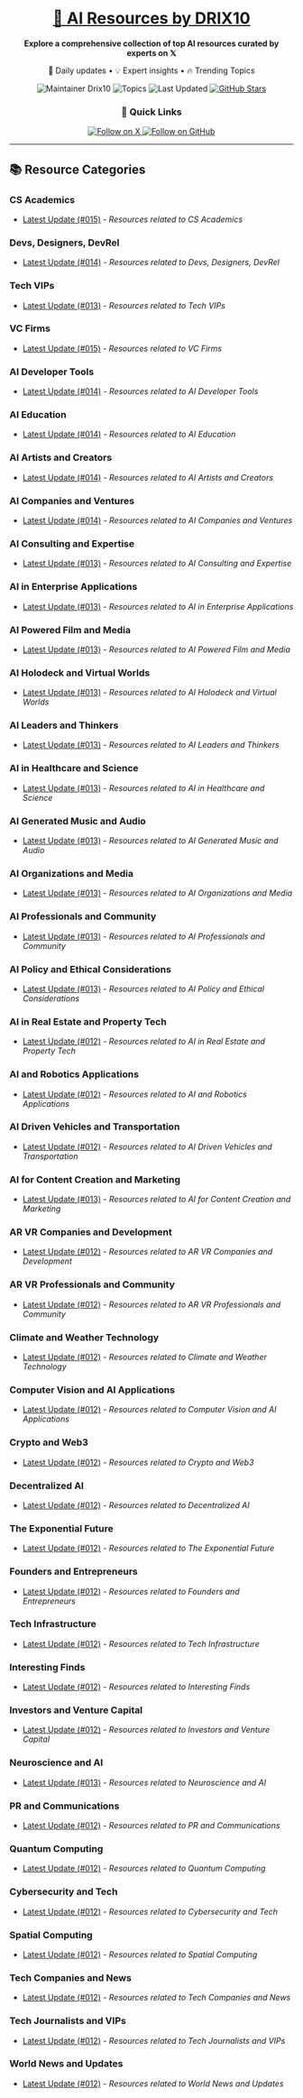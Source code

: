 
<div align="center">
  <h1><a href="https://x.com/DRIX_10_" target="_blank">🚀 AI Resources by DRIX10</a></h1>
  <p><strong>Explore a comprehensive collection of top AI resources curated by experts on 𝕏</strong></p>
  <p>🌟 Daily updates • 💡 Expert insights • 🔥 Trending Topics</p>

  <img src="https://img.shields.io/badge/Maintainer-Drix10-blue?style=for-the-badge" alt="Maintainer Drix10" />
  <img src="https://img.shields.io/badge/Topics-Everything%2C%20AI-red?style=for-the-badge" alt="Topics" />
  <img src="https://img.shields.io/github/last-commit/Drix10/ai-resources?style=for-the-badge&color=5D6D7E" alt="Last Updated" />
  <a href="https://github.com/Drix10/ai-resources"><img src="https://img.shields.io/github/stars/Drix10/ai-resources?style=for-the-badge&color=yellow" alt="GitHub Stars" /></a>

  <br>

  <h3>🌟 Quick Links</h3>
    <a href="https://x.com/DRIX_10_">
      <img src="https://img.shields.io/badge/Follow_on_𝕏-black?style=for-the-badge&logo=x&logoColor=white" alt="Follow on X" />
    </a>
    <a href="https://github.com/Drix10">
      <img src="https://img.shields.io/badge/Follow_on_GitHub-black?style=for-the-badge&logo=github&logoColor=white" alt="Follow on GitHub" />
    </a>
</div>

---

## 📚 Resource Categories

### CS Academics

*   [Latest Update (#015)](https://github.com/Drix10/ai-resources/blob/main/CS%20Academics/resources-015.md) - *Resources related to CS Academics*

### Devs, Designers, DevRel

*   [Latest Update (#014)](https://github.com/Drix10/ai-resources/blob/main/Devs%2C%20Designers%2C%20DevRel/resources-014.md) - *Resources related to Devs, Designers, DevRel*

### Tech VIPs

*   [Latest Update (#013)](https://github.com/Drix10/ai-resources/blob/main/Tech%20VIPs/resources-013.md) - *Resources related to Tech VIPs*

### VC Firms

*   [Latest Update (#015)](https://github.com/Drix10/ai-resources/blob/main/VC%20Firms/resources-015.md) - *Resources related to VC Firms*

### AI Developer Tools

*   [Latest Update (#014)](https://github.com/Drix10/ai-resources/blob/main/AI%20Developer%20Tools/resources-014.md) - *Resources related to AI Developer Tools*

### AI Education

*   [Latest Update (#014)](https://github.com/Drix10/ai-resources/blob/main/AI%20Education/resources-014.md) - *Resources related to AI Education*

### AI Artists and Creators

*   [Latest Update (#014)](https://github.com/Drix10/ai-resources/blob/main/AI%20Artists%20and%20Creators/resources-014.md) - *Resources related to AI Artists and Creators*

### AI Companies and Ventures

*   [Latest Update (#014)](https://github.com/Drix10/ai-resources/blob/main/AI%20Companies%20and%20Ventures/resources-014.md) - *Resources related to AI Companies and Ventures*

### AI Consulting and Expertise

*   [Latest Update (#013)](https://github.com/Drix10/ai-resources/blob/main/AI%20Consulting%20and%20Expertise/resources-013.md) - *Resources related to AI Consulting and Expertise*

### AI in Enterprise Applications

*   [Latest Update (#013)](https://github.com/Drix10/ai-resources/blob/main/AI%20in%20Enterprise%20Applications/resources-013.md) - *Resources related to AI in Enterprise Applications*

### AI Powered Film and Media

*   [Latest Update (#013)](https://github.com/Drix10/ai-resources/blob/main/AI%20Powered%20Film%20and%20Media/resources-013.md) - *Resources related to AI Powered Film and Media*

### AI Holodeck and Virtual Worlds

*   [Latest Update (#013)](https://github.com/Drix10/ai-resources/blob/main/AI%20Holodeck%20and%20Virtual%20Worlds/resources-013.md) - *Resources related to AI Holodeck and Virtual Worlds*

### AI Leaders and Thinkers

*   [Latest Update (#013)](https://github.com/Drix10/ai-resources/blob/main/AI%20Leaders%20and%20Thinkers/resources-013.md) - *Resources related to AI Leaders and Thinkers*

### AI in Healthcare and Science

*   [Latest Update (#013)](https://github.com/Drix10/ai-resources/blob/main/AI%20in%20Healthcare%20and%20Science/resources-013.md) - *Resources related to AI in Healthcare and Science*

### AI Generated Music and Audio

*   [Latest Update (#013)](https://github.com/Drix10/ai-resources/blob/main/AI%20Generated%20Music%20and%20Audio/resources-013.md) - *Resources related to AI Generated Music and Audio*

### AI Organizations and Media

*   [Latest Update (#013)](https://github.com/Drix10/ai-resources/blob/main/AI%20Organizations%20and%20Media/resources-013.md) - *Resources related to AI Organizations and Media*

### AI Professionals and Community

*   [Latest Update (#013)](https://github.com/Drix10/ai-resources/blob/main/AI%20Professionals%20and%20Community/resources-013.md) - *Resources related to AI Professionals and Community*

### AI Policy and Ethical Considerations

*   [Latest Update (#013)](https://github.com/Drix10/ai-resources/blob/main/AI%20Policy%20and%20Ethical%20Considerations/resources-013.md) - *Resources related to AI Policy and Ethical Considerations*

### AI in Real Estate and Property Tech

*   [Latest Update (#012)](https://github.com/Drix10/ai-resources/blob/main/AI%20in%20Real%20Estate%20and%20Property%20Tech/resources-012.md) - *Resources related to AI in Real Estate and Property Tech*

### AI and Robotics Applications

*   [Latest Update (#012)](https://github.com/Drix10/ai-resources/blob/main/AI%20and%20Robotics%20Applications/resources-012.md) - *Resources related to AI and Robotics Applications*

### AI Driven Vehicles and Transportation

*   [Latest Update (#012)](https://github.com/Drix10/ai-resources/blob/main/AI%20Driven%20Vehicles%20and%20Transportation/resources-012.md) - *Resources related to AI Driven Vehicles and Transportation*

### AI for Content Creation and Marketing

*   [Latest Update (#013)](https://github.com/Drix10/ai-resources/blob/main/AI%20for%20Content%20Creation%20and%20Marketing/resources-013.md) - *Resources related to AI for Content Creation and Marketing*

### AR VR Companies and Development

*   [Latest Update (#012)](https://github.com/Drix10/ai-resources/blob/main/AR%20VR%20Companies%20and%20Development/resources-012.md) - *Resources related to AR VR Companies and Development*

### AR VR Professionals and Community

*   [Latest Update (#012)](https://github.com/Drix10/ai-resources/blob/main/AR%20VR%20Professionals%20and%20Community/resources-012.md) - *Resources related to AR VR Professionals and Community*

### Climate and Weather Technology

*   [Latest Update (#012)](https://github.com/Drix10/ai-resources/blob/main/Climate%20and%20Weather%20Technology/resources-012.md) - *Resources related to Climate and Weather Technology*

### Computer Vision and AI Applications

*   [Latest Update (#012)](https://github.com/Drix10/ai-resources/blob/main/Computer%20Vision%20and%20AI%20Applications/resources-012.md) - *Resources related to Computer Vision and AI Applications*

### Crypto and Web3

*   [Latest Update (#012)](https://github.com/Drix10/ai-resources/blob/main/Crypto%20and%20Web3/resources-012.md) - *Resources related to Crypto and Web3*

### Decentralized AI

*   [Latest Update (#012)](https://github.com/Drix10/ai-resources/blob/main/Decentralized%20AI/resources-012.md) - *Resources related to Decentralized AI*

### The Exponential Future

*   [Latest Update (#012)](https://github.com/Drix10/ai-resources/blob/main/The%20Exponential%20Future/resources-012.md) - *Resources related to The Exponential Future*

### Founders and Entrepreneurs

*   [Latest Update (#012)](https://github.com/Drix10/ai-resources/blob/main/Founders%20and%20Entrepreneurs/resources-012.md) - *Resources related to Founders and Entrepreneurs*

### Tech Infrastructure

*   [Latest Update (#012)](https://github.com/Drix10/ai-resources/blob/main/Tech%20Infrastructure/resources-012.md) - *Resources related to Tech Infrastructure*

### Interesting Finds

*   [Latest Update (#012)](https://github.com/Drix10/ai-resources/blob/main/Interesting%20Finds/resources-012.md) - *Resources related to Interesting Finds*

### Investors and Venture Capital

*   [Latest Update (#012)](https://github.com/Drix10/ai-resources/blob/main/Investors%20and%20Venture%20Capital/resources-012.md) - *Resources related to Investors and Venture Capital*

### Neuroscience and AI

*   [Latest Update (#013)](https://github.com/Drix10/ai-resources/blob/main/Neuroscience%20and%20AI/resources-013.md) - *Resources related to Neuroscience and AI*

### PR and Communications

*   [Latest Update (#012)](https://github.com/Drix10/ai-resources/blob/main/PR%20and%20Communications/resources-012.md) - *Resources related to PR and Communications*

### Quantum Computing

*   [Latest Update (#012)](https://github.com/Drix10/ai-resources/blob/main/Quantum%20Computing/resources-012.md) - *Resources related to Quantum Computing*

### Cybersecurity and Tech

*   [Latest Update (#012)](https://github.com/Drix10/ai-resources/blob/main/Cybersecurity%20and%20Tech/resources-012.md) - *Resources related to Cybersecurity and Tech*

### Spatial Computing

*   [Latest Update (#012)](https://github.com/Drix10/ai-resources/blob/main/Spatial%20Computing/resources-012.md) - *Resources related to Spatial Computing*

### Tech Companies and News

*   [Latest Update (#012)](https://github.com/Drix10/ai-resources/blob/main/Tech%20Companies%20and%20News/resources-012.md) - *Resources related to Tech Companies and News*

### Tech Journalists and VIPs

*   [Latest Update (#012)](https://github.com/Drix10/ai-resources/blob/main/Tech%20Journalists%20and%20VIPs/resources-012.md) - *Resources related to Tech Journalists and VIPs*

### World News and Updates

*   [Latest Update (#012)](https://github.com/Drix10/ai-resources/blob/main/World%20News%20and%20Updates/resources-012.md) - *Resources related to World News and Updates*

